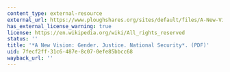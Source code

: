 ```yaml
---
content_type: external-resource
external_url: https://www.ploughshares.org/sites/default/files/A-New-Vision-Gender-Justice-National-Security.pdf
has_external_license_warning: true
license: https://en.wikipedia.org/wiki/All_rights_reserved
status: ''
title: '*A New Vision: Gender. Justice. National Security*. (PDF)'
uid: 7fecf2ff-31c6-487e-8c07-0efe85bbcc68
wayback_url: ''
---
```

